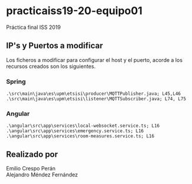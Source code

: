 # practicaiss19-20-equipo01
Práctica final ISS 2019

## IP's y Puertos a modificar
Los ficheros a modificar para configurar el host y el puerto, acorde a los recursos creados son los siguientes.

### Spring
```.\src\main\java\es\upm\etsisi\producer\MQTTPublisher.java; L45,L46``` <br>
```.\src\main\java\es\upm\etsisi\listener\MQTTSubscriber.java; L74, L75``` <br>

### Angular
```.\angular\src\app\services\local-websocket.service.ts; L16``` <br>
```.\angular\src\app\services\emergency.service.ts; L16``` <br>
```.\angular\src\app\services\room-measures.service.ts; L16``` <br>


## Realizado por
Emilio Crespo Perán <br>
Alejandro Méndez Fernández
